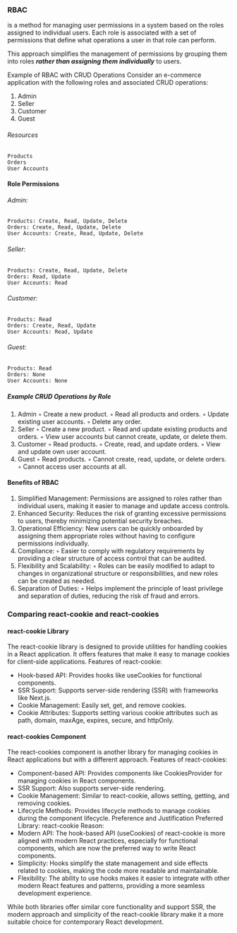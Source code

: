 ### RBAC
 is a method for managing user permissions in a system based on the roles assigned to individual users. 
Each role is associated with a set of permissions that define what operations a user in that role can perform. 
 
This approach simplifies the management of permissions by grouping them into roles _**rather than assigning them individually**_ to users.

Example of RBAC with CRUD Operations
Consider an e-commerce application with the following roles and associated CRUD operations:
1.	Admin
2.	Seller
3.	Customer
4.	Guest
###### Resources
    Products
    Orders
    User Accounts
#### Role Permissions
###### Admin:

    Products: Create, Read, Update, Delete
    Orders: Create, Read, Update, Delete
    User Accounts: Create, Read, Update, Delete

###### Seller:

    Products: Create, Read, Update, Delete
    Orders: Read, Update
    User Accounts: Read

###### Customer:

    Products: Read
    Orders: Create, Read, Update
    User Accounts: Read, Update

###### Guest:
    Products: Read
    Orders: None
    User Accounts: None
##### Example CRUD Operations by Role
1.	Admin
◦	Create a new product.
◦	Read all products and orders.
◦	Update existing user accounts.
◦	Delete any order.
2.	Seller
◦	Create a new product.
◦	Read and update existing products and orders.
◦	View user accounts but cannot create, update, or delete them.
3.	Customer
◦	Read products.
◦	Create, read, and update orders.
◦	View and update own user account.
4.	Guest
◦	Read products.
◦	Cannot create, read, update, or delete orders.
◦	Cannot access user accounts at all.
#### Benefits of RBAC
1.	Simplified Management: Permissions are assigned to roles rather than individual users, making it easier to manage and update access controls.
   2.	Enhanced Security: Reduces the risk of granting excessive permissions to users, thereby minimizing potential security breaches.
   3.	Operational Efficiency: New users can be quickly onboarded by assigning them appropriate roles without having to configure permissions individually.
   4.	Compliance:
   ◦	Easier to comply with regulatory requirements by providing a clear structure of access control that can be audited.
   5.	Flexibility and Scalability:
   ◦	Roles can be easily modified to adapt to changes in organizational structure or responsibilities, and new roles can be created as needed.
   6.	Separation of Duties:
   ◦	Helps implement the principle of least privilege and separation of duties, reducing the risk of fraud and errors.
### Comparing react-cookie and react-cookies
   #### react-cookie Library
   The react-cookie library is designed to provide utilities for handling cookies in a React application. It offers features that make it easy to manage cookies for client-side applications.
   Features of react-cookie:
   - Hook-based API: Provides hooks like useCookies for functional components.
   - SSR Support: Supports server-side rendering (SSR) with frameworks like Next.js.
   - Cookie Management: Easily set, get, and remove cookies.
   - Cookie Attributes: Supports setting various cookie attributes such as path, domain, maxAge, expires, secure, and httpOnly.
   #### react-cookies Component
   The react-cookies component is another library for managing cookies in React applications but with a different approach.
   Features of react-cookies:
   - Component-based API: Provides components like CookiesProvider for managing cookies in React components.
   - SSR Support: Also supports server-side rendering.
   - Cookie Management: Similar to react-cookie, allows setting, getting, and removing cookies.
   - Lifecycle Methods: Provides lifecycle methods to manage cookies during the component lifecycle.
   Preference and Justification
   Preferred Library: react-cookie
   Reason:
   - Modern API: The hook-based API (useCookies) of react-cookie is more aligned with modern React practices, especially for functional components, which are now the preferred way to write React components.
   - Simplicity: Hooks simplify the state management and side effects related to cookies, making the code more readable and maintainable.
   - Flexibility: The ability to use hooks makes it easier to integrate with other modern React features and patterns, providing a more seamless development experience.
   
While both libraries offer similar core functionality and support SSR, the modern approach and simplicity of the react-cookie library make it a more suitable choice for contemporary React development.



